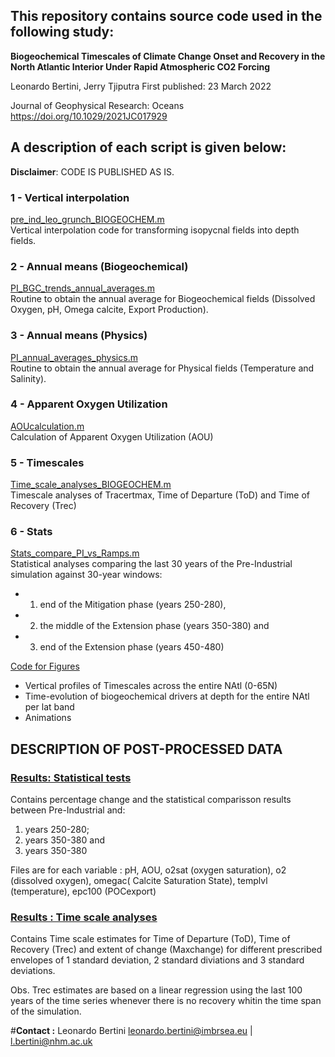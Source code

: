 ## This repository contains source code used in the following study: 

**Biogeochemical Timescales of Climate Change Onset and Recovery in the North Atlantic Interior Under Rapid Atmospheric CO2 Forcing**

Leonardo Bertini, Jerry Tjiputra
First published: 23 March 2022

Journal of Geophysical Research: Oceans
https://doi.org/10.1029/2021JC017929

## A description of each script is given below:
**Disclaimer**: CODE IS PUBLISHED AS IS. 

### 1 - Vertical interpolation
[pre_ind_leo_grunch_BIOGEOCHEM.m](https://github.com/LeoBertini/NorESM_ramp_study/blob/main/pre_ind_leo_grunch_BIOGEOCHEM.m')  
Vertical interpolation code for transforming isopycnal fields into depth fields. 

### 2 - Annual means (Biogeochemical)
[PI_BGC_trends_annual_averages.m](https://github.com/LeoBertini/NorESM_ramp_study/blob/main/PI_BGC_trends_annual_averages.m')  
Routine to obtain the annual average for Biogeochemical fields (Dissolved Oxygen, pH, Omega calcite, Export Production).

### 3 - Annual means (Physics)
[PI_annual_averages_physics.m](https://github.com/LeoBertini/NorESM_ramp_study/blob/main/PI_annual_averages_physics.m')  
Routine to obtain the annual average for Physical fields (Temperature and Salinity).

### 4 - Apparent Oxygen Utilization
[AOUcalculation.m](https://github.com/LeoBertini/NorESM_ramp_study/blob/main/AOUcalculation.m)  
Calculation of Apparent Oxygen Utilization (AOU) 

### 5 - Timescales 
[Time_scale_analyses_BIOGEOCHEM.m](https://github.com/LeoBertini/NorESM_ramp_study/blob/main/Time_scale_analyses_BIOGEOCHEM.m)  
Timescale analyses of Tracertmax, Time of Departure (ToD) and Time of Recovery (Trec)

### 6 - Stats
[Stats_compare_PI_vs_Ramps.m](https://github.com/LeoBertini/NorESM_ramp_study/blob/main/Stats_compare_PI_vs_Ramps.m)  
Statistical analyses comparing the last 30 years of the Pre-Industrial simulation against 30-year windows: 
 - 1) end of the Mitigation phase (years 250-280), 
 - 2) the middle of the Extension phase (years 350-380) and 
 - 3) end of the Extension phase (years 450-480) 

[Code for Figures](https://github.com/LeoBertini/NorESM_ramp_study/tree/main/Code_for_figures)  

- Vertical profiles of Timescales across the entire NAtl (0-65N)
- Time-evolution of biogeochemical drivers at depth for the entire NAtl per lat band
- Animations


## DESCRIPTION OF POST-PROCESSED DATA

### [Results: Statistical tests](https://drive.google.com/drive/folders/1o62Zr4Tw-npM6_kNsQUzc2U5cDyGH1_T?usp=sharing)  

Contains percentage change and the statistical comparisson  results between Pre-Industrial and: 
1) years 250-280; 
2) years 350-380 and 
3) years 350-380

Files are for each variable : pH, AOU, o2sat (oxygen saturation), o2 (dissolved oxygen), omegac( Calcite Saturation State), templvl (temperature), epc100 (POCexport)


### [Results : Time scale analyses](https://drive.google.com/drive/folders/1M0vbH0hiiDIqOshxMqmSYp9oZ_Sb1Sd9?usp=sharing)  

Contains Time scale estimates for Time of Departure (ToD), Time of Recovery (Trec) and extent of change (Maxchange) 
for different prescribed envelopes of 1 standard deviation, 2 standard diviations and 3 standard deviations. 

Obs. Trec estimates are based on a linear regression using the last 100 years of the time series whenever there is no recovery whitin the time span of the simulation.  



#__Contact :__
Leonardo Bertini
leonardo.bertini@imbrsea.eu | l.bertini@nhm.ac.uk 
